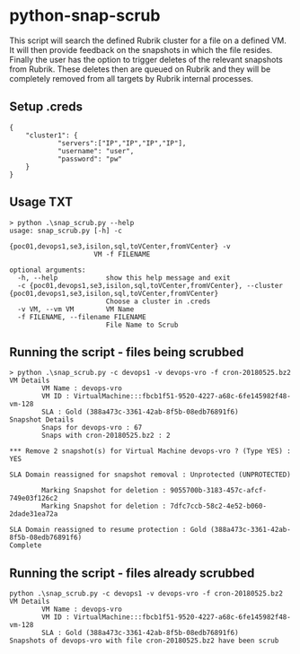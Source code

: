 # python-snap-scrub  
This script will search the defined Rubrik cluster for a file on a defined VM. It will then provide feedback on the snapshots in which the file resides. Finally the user has the option to trigger deletes of the relevant snapshots from Rubrik. These deletes then are queued on Rubrik and they will be completely removed from all targets by Rubrik internal processes. 

## Setup .creds
```
{
	"cluster1": {
        	"servers":["IP","IP","IP","IP"],
        	"username": "user",
        	"password": "pw"
	}
}
```

## Usage TXT
```
> python .\snap_scrub.py --help
usage: snap_scrub.py [-h] -c
                     {poc01,devops1,se3,isilon,sql,toVCenter,fromVCenter} -v
                     VM -f FILENAME

optional arguments:
  -h, --help            show this help message and exit
  -c {poc01,devops1,se3,isilon,sql,toVCenter,fromVCenter}, --cluster {poc01,devops1,se3,isilon,sql,toVCenter,fromVCenter}
                        Choose a cluster in .creds
  -v VM, --vm VM        VM Name
  -f FILENAME, --filename FILENAME
                        File Name to Scrub
```

## Running the script - files being scrubbed
```
> python .\snap_scrub.py -c devops1 -v devops-vro -f cron-20180525.bz2
VM Details
        VM Name : devops-vro
        VM ID : VirtualMachine:::fbcb1f51-9520-4227-a68c-6fe145982f48-vm-128
        SLA : Gold (388a473c-3361-42ab-8f5b-08edb76891f6)
Snapshot Details
        Snaps for devops-vro : 67
        Snaps with cron-20180525.bz2 : 2

*** Remove 2 snapshot(s) for Virtual Machine devops-vro ? (Type YES) : YES

SLA Domain reassigned for snapshot removal : Unprotected (UNPROTECTED)

        Marking Snapshot for deletion : 9055700b-3183-457c-afcf-749e03f126c2
        Marking Snapshot for deletion : 7dfc7ccb-58c2-4e52-b060-2dade31ea72a

SLA Domain reassigned to resume protection : Gold (388a473c-3361-42ab-8f5b-08edb76891f6)
Complete
```

## Running the script - files already scrubbed
```
python .\snap_scrub.py -c devops1 -v devops-vro -f cron-20180525.bz2
VM Details
        VM Name : devops-vro
        VM ID : VirtualMachine:::fbcb1f51-9520-4227-a68c-6fe145982f48-vm-128
        SLA : Gold (388a473c-3361-42ab-8f5b-08edb76891f6)
Snapshots of devops-vro with file cron-20180525.bz2 have been scrub
```